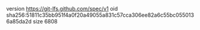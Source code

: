 version https://git-lfs.github.com/spec/v1
oid sha256:51811c35bb951f4a0f20a49055a831c57cca306ee82a6c55bc0550136a85da2d
size 6808
